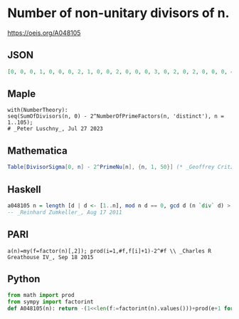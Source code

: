 # Number of non\-unitary divisors of n\.
https://oeis.org/A048105
## JSON
```JSON
[0, 0, 0, 1, 0, 0, 0, 2, 1, 0, 0, 2, 0, 0, 0, 3, 0, 2, 0, 2, 0, 0, 0, 4, 1, 0, 2, 2, 0, 0, 0, 4, 0, 0, 0, 5, 0, 0, 0, 4, 0, 0, 0, 2, 2, 0, 0, 6, 1, 2, 0, 2, 0, 4, 0, 4, 0, 0, 0, 4, 0, 0, 2, 5, 0, 0, 0, 2, 0, 0, 0, 8, 0, 0, 2, 2, 0, 0, 0, 6, 3, 0, 0, 4, 0, 0, 0, 4, 0, 4, 0, 2, 0, 0, 0, 8, 0, 2, 2, 5, 0, 0, 0, 4, 0]
```
## Maple
```Maple
with(NumberTheory):
seq(SumOfDivisors(n, 0) - 2^NumberOfPrimeFactors(n, 'distinct'), n = 1..105);
# _Peter Luschny_, Jul 27 2023
```
## Mathematica
```Mathematica
Table[DivisorSigma[0, n] - 2^PrimeNu[n], {n, 1, 50}] (* _Geoffrey Critzer_, Dec 10 2014 *)
```
## Haskell
```Haskell
a048105 n = length [d | d <- [1..n], mod n d == 0, gcd d (n `div` d) > 1]
-- _Reinhard Zumkeller_, Aug 17 2011
```
## PARI
```PARI
a(n)=my(f=factor(n)[,2]); prod(i=1,#f,f[i]+1)-2^#f \\ _Charles R Greathouse IV_, Sep 18 2015
```
## Python
```Python
from math import prod
from sympy import factorint
def A048105(n): return -(1<<len(f:=factorint(n).values()))+prod(e+1 for e in f) # _Chai Wah Wu_, Aug 12 2024
```
